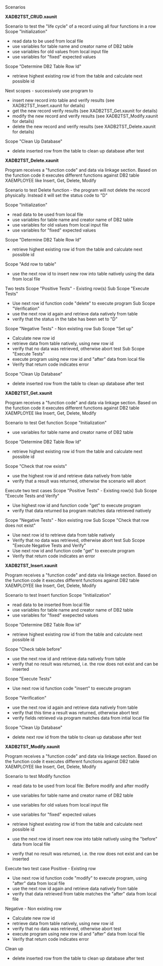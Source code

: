 Scenarios

**XADB2TST_CRUD.xaunit**

Scenario to test the "life cycle" of a record using all four functions in a row
Scope "Initialization"
- read data to be used from local file
- use variables for table name and creator name of DB2 table
- use variables for old values from local input file
- use variables for "fixed" expected values

Scope "Determine DB2 Table Row Id"
- retrieve highest existing row id from the table and calculate next possible id

Next scopes - successively use program to
- insert new record into table and verify results (see XADB2TST_Insert.xaunit for details)
- get the new record verify results (see XADB2TST_Get.xaunit for details)
- modify the new record and verify results (see XADB2TST_Modify.xaunit for details)
- delete the new record and verify results (see XADB2TST_Delete.xaunit for details)

Scope "Clean Up Database"
- delete inserted row from the table to clean up database after test

**XADB2TST_Delete.xaunit**

Program receives a "function code" and data via linkage section. Based on the function code it executes different functions against DB2 table XAEMPLOYEE like
Insert, Get, Delete, Modify

Scenario to test Delete function - the program will not delete the record physically. Instead it will set the status code to "D"

Scope "Initialization"
- read data to be used from local file
- use variables for table name and creator name of DB2 table
- use variables for old values from local input file
- use variables for "fixed" expected values

Scope "Determine DB2 Table Row Id"
- retrieve highest existing row id from the table and calculate next possible id

Scope "Add row to table"
- use the next row id to insert new row into table natively using the data from local file

Two tests
Scope "Positive Tests" - Existing row(s)
Sub Scope "Execute Tests"
- Use next row id function code "delete" to execute program
Sub Scope "Verification"
- use the next row id again and retrieve data natively from table
- verify that the status in the tabe has been set to "D"

Scope "Negative Tests" - Non existing row
Sub Scope "Set up"
- Calculate new row id
- retrieve data from table natively, using new row id 
- verify that no data was retrieved, otherwise abort test
Sub Scope "Execute Tests"
- execute program using new row id and "after" data from local file
- Verify that return code indicates error

Scope "Clean Up Database"
- delete inserted row from the table to clean up database after test


**XADB2TST_Get.xaunit**

Program receives a "function code" and data via linkage section. Based on the function code it executes different functions against DB2 table XAEMPLOYEE like
Insert, Get, Delete, Modify

Scenario to test Get function
Scope "Initialization"
- use variables for table name and creator name of DB2 table

Scope "Determine DB2 Table Row Id"
- retrieve highest existing row id from the table and calculate next possible id

Scope "Check that row exists"
- use the highest row id and retrieve data natively from table
- verify that a result was returned, otherwise the scenario will abort

Execute two test cases
Scope "Positive Tests" - Existing row(s)
Sub Scope "Execute Tests and Verify"
- Use highest row id and function code "get" to execute program
- verify that data returned ba program matches data retrieved natively

Scope "Negative Tests" - Non existing row
Sub Scope "Check that row does not exist"
- Use next row id to retrieve data from table natively
- Verify that no data was retrieved, otherwise abort test
Sub Scope "Execute Negative Tests and Verify"
- Use next row id and function code "get" to execute program
- Verify that return code indicates an error

**XADB2TST_Insert.xaunit**

Program receives a "function code" and data via linkage section. Based on the function code it executes different functions against DB2 table XAEMPLOYEE like
Insert, Get, Delete, Modify

Scenario to test Insert function
Scope "Initialization"
- read data to be inserted from local file
- use variables for table name and creator name of DB2 table
- use variables for "fixed" exepected values

Scope "Determine DB2 Table Row Id"
- retrieve highest existing row id from the table and calculate next possible id

Scope "Check table before"
- use the next row id and retrieve data natively from table
- verify that no result was returned, i.e. the row does not exist and can be inserted

Scope "Execute Tests"
- Use next row id function code "insert" to execute program

Scope "Verification"
- use the next row id again and retrieve data natively from table
- verify that this time a result was returned, otherwise abort test
- verify fields retrieved via program matches data from intial local file

Scope "Clean Up Database"
- delete next row id from the table to clean up database after test

**XADB2TST_Modify.xaunit**

Program receives a "function code" and data via linkage section. Based on the function code it executes different functions against DB2 table XAEMPLOYEE like
Insert, Get, Delete, Modify

Scenario to test Modify function
- read data to be used from local file: Before modify and after modify
- use variables for table name and creator name of DB2 table
- use variables for old values from local input file
- use variables for "fixed" expected values
- retrieve highest existing row id from the table and calculate next possible id

- use the next row id insert new row into table natively using the "before" data from local file
- verify that no result was returned, i.e. the row does not exist and can be inserted

Execute two test case
Positive - Existing row
- Use next row id function code "modify" to execute program, using "after" data from local file
- use the next row id again and retrieve data natively from table
- verify that data retrieved from table matches the "after" data from local file

Negative - Non existing row
- Calculate new row id
- retrieve data from table natively, using new row id 
- verify that no data was retrieved, otherwise abort test
- execute program using new row id and "after" data from local file
- Verify that return code indicates error

Clean up
- delete inserted row from the table to clean up database after test
